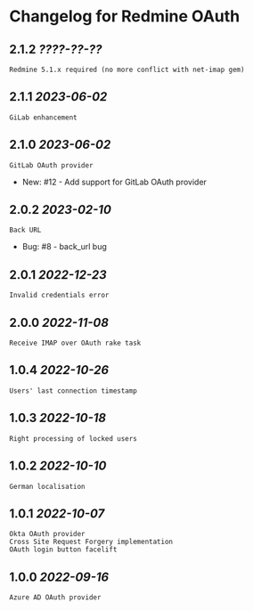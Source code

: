 Changelog for Redmine OAuth
==========================

2.1.2 *????-??-??*
------------------

    Redmine 5.1.x required (no more conflict with net-imap gem)

2.1.1 *2023-06-02*
------------------

    GiLab enhancement

2.1.0 *2023-06-02*
------------------

    GitLab OAuth provider

* New: #12 - Add support for GitLab OAuth provider

2.0.2 *2023-02-10*
------------------

    Back URL

* Bug: #8 - back_url bug

2.0.1 *2022-12-23*
------------------

    Invalid credentials error

2.0.0 *2022-11-08*
------------------

    Receive IMAP over OAuth rake task

1.0.4 *2022-10-26*
------------------

    Users' last connection timestamp

1.0.3 *2022-10-18*
------------------

    Right processing of locked users

1.0.2 *2022-10-10*
------------------

    German localisation

1.0.1 *2022-10-07*
------------------

    Okta OAuth provider
    Cross Site Request Forgery implementation
    OAuth login button facelift

1.0.0 *2022-09-16*
------------------

    Azure AD OAuth provider
